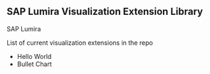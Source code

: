 SAP Lumira Visualization Extension Library
-------------------------------------------
SAP Lumira

List of current visualization extensions in the repo
* Hello World
* Bullet Chart
